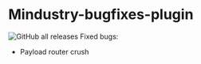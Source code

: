 # Mindustry-bugfixes-plugin
![GitHub all releases](https://img.shields.io/github/downloads/Agzam4/Mindustry-bugfixes-plugin/total?color=%23f07&style=for-the-badge)
Fixed bugs:
* Payload router crush
